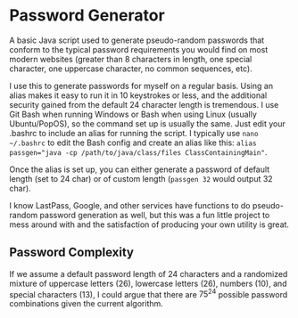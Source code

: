 # Password Generator
A basic Java script used to generate pseudo-random passwords that conform to the typical password requirements you would find on most modern websites
(greater than 8 characters in length, one special character, one uppercase character, no common sequences, etc).

I use this to generate passwords for myself on a regular basis. Using an alias makes it easy to run it in 10 keystrokes or less, and the
additional security gained from the default 24 character length is tremendous. I use Git Bash when running Windows or Bash when using Linux (usually
Ubuntu/PopOS), so the command set up is usually the same. Just edit your .bashrc to include an alias for running the script. I typically use 
```nano ~/.bashrc``` to edit the Bash config and create an alias like this: ```alias passgen="java -cp /path/to/java/class/files ClassContainingMain"```.

Once the alias is set up, you can either generate a password of default length (set to 24 char) or of custom length (```passgen 32``` would output
32 char).

I know LastPass, Google, and other services have functions to do pseudo-random password generation as well, but this was a fun little project to
mess around with and the satisfaction of producing your own utility is great.

## Password Complexity
If we assume a default password length of 24 characters and a randomized mixture of uppercase letters (26), lowercase letters (26), numbers (10),
and special characters (13), I could argue that there are $75^{24}$ possible password combinations given the current algorithm.

